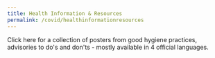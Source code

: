 ```yaml
---
title: Health Information & Resources
permalink: /covid/healthinformationresources
---
```


Click here for a collection of posters from good hygiene practices, advisories to do's and don'ts - mostly available in 4 official languages.
